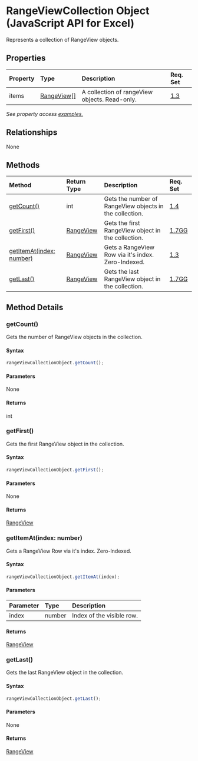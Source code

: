# RangeViewCollection Object (JavaScript API for Excel)

Represents a collection of RangeView objects.

## Properties

| Property	   | Type	|Description| Req. Set|
|:---------------|:--------|:----------|:----|
|items|[RangeView[]](rangeview.md)|A collection of rangeView objects. Read-only.|[1.3](../requirement-sets/excel-api-requirement-sets.md)|

_See property access [examples.](#property-access-examples)_

## Relationships
None


## Methods

| Method		   | Return Type	|Description| Req. Set|
|:---------------|:--------|:----------|:----|
|[getCount()](#getcount)|int|Gets the number of RangeView objects in the collection.|[1.4](../requirement-sets/excel-api-requirement-sets.md)|
|[getFirst()](#getfirst)|[RangeView](rangeview.md)|Gets the first RangeView object in the collection.|[1.7GG](../requirement-sets/excel-api-requirement-sets.md)|
|[getItemAt(index: number)](#getitematindex-number)|[RangeView](rangeview.md)|Gets a RangeView Row via it's index. Zero-Indexed.|[1.3](../requirement-sets/excel-api-requirement-sets.md)|
|[getLast()](#getlast)|[RangeView](rangeview.md)|Gets the last RangeView object in the collection.|[1.7GG](../requirement-sets/excel-api-requirement-sets.md)|

## Method Details


### getCount()
Gets the number of RangeView objects in the collection.

#### Syntax
```js
rangeViewCollectionObject.getCount();
```

#### Parameters
None

#### Returns
int

### getFirst()
Gets the first RangeView object in the collection.

#### Syntax
```js
rangeViewCollectionObject.getFirst();
```

#### Parameters
None

#### Returns
[RangeView](rangeview.md)

### getItemAt(index: number)
Gets a RangeView Row via it's index. Zero-Indexed.

#### Syntax
```js
rangeViewCollectionObject.getItemAt(index);
```

#### Parameters
| Parameter	   | Type	|Description|
|:---------------|:--------|:----------|
|index|number|Index of the visible row.|

#### Returns
[RangeView](rangeview.md)

### getLast()
Gets the last RangeView object in the collection.

#### Syntax
```js
rangeViewCollectionObject.getLast();
```

#### Parameters
None

#### Returns
[RangeView](rangeview.md)
